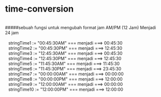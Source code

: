 # time-conversion
<br />
#####sebuah fungsi untuk mengubah format jam AM/PM (12 Jam) Menjadi 24 jam<br />
<br />
&ensp; stringTime1 := "00:45:30AM"  === menjadi ===> 00:45:30<br />
&ensp; stringTime2 := "00:45:30PM"  === menjadi ===> 12:45:30<br />
&ensp; stringTime3 := "12:45:30AM"  === menjadi ===> 00:45:30<br />
&ensp; stringTime4 := "12:45:30PM"  === menjadi ===> 12:45:30<br />
&ensp; stringTime5 := "11:45:30AM"  === menjadi ===> 11:45:30<br />
&ensp; stringTime6 := "11:45:30PM"  === menjadi ===> 23:45:30<br />
&ensp; stringTime7 := "00:00:00AM"  === menjadi ===> 00:00:00<br />
&ensp; stringTime8 := "00:00:00PM"  === menjadi ===> 12:00:00<br />
&ensp; stringTime9 := "12:00:00AM"  === menjadi ===> 00:00:00<br />
&ensp; stringTime10 := "12:00:00PM" === menjadi ===> 12:00:00<br />

